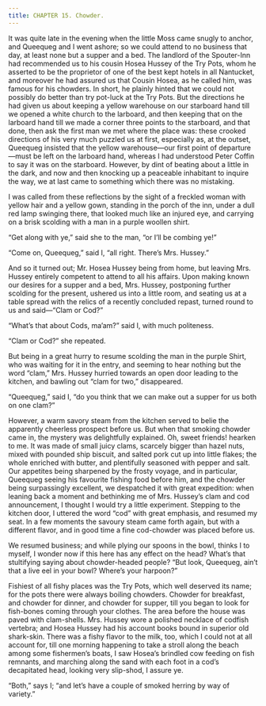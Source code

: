 ```yaml
---
title: CHAPTER 15. Chowder.
---
```


It was quite late in the evening when the little Moss came snugly to anchor, and Queequeg and I went ashore; so we could attend to no business that day, at least none but a supper and a bed. The landlord of the Spouter-Inn had recommended us to his cousin Hosea Hussey of the Try Pots, whom he asserted to be the proprietor of one of the best kept hotels in all Nantucket, and moreover he had assured us that Cousin Hosea, as he called him, was famous for his chowders. In short, he plainly hinted that we could not possibly do better than try pot-luck at the Try Pots. But the directions he had given us about keeping a yellow warehouse on our starboard hand till we opened a white church to the larboard, and then keeping that on the larboard hand till we made a corner three points to the starboard, and that done, then ask the first man we met where the place was: these crooked directions of his very much puzzled us at first, especially as, at the outset, Queequeg insisted that the yellow warehouse—our first point of departure—must be left on the larboard hand, whereas I had understood Peter Coffin to say it was on the starboard. However, by dint of beating about a little in the dark, and now and then knocking up a peaceable inhabitant to inquire the way, we at last came to something which there was no mistaking.

I was called from these reflections by the sight of a freckled woman with yellow hair and a yellow gown, standing in the porch of the inn, under a dull red lamp swinging there, that looked much like an injured eye, and carrying on a brisk scolding with a man in a purple woollen shirt.

“Get along with ye,” said she to the man, “or I’ll be combing ye!”

“Come on, Queequeg,” said I, “all right. There’s Mrs. Hussey.”

And so it turned out; Mr. Hosea Hussey being from home, but leaving Mrs. Hussey entirely competent to attend to all his affairs. Upon making known our desires for a supper and a bed, Mrs. Hussey, postponing further scolding for the present, ushered us into a little room, and seating us at a table spread with the relics of a recently concluded repast, turned round to us and said—“Clam or Cod?”

“What’s that about Cods, ma’am?” said I, with much politeness.

“Clam or Cod?” she repeated.

But being in a great hurry to resume scolding the man in the purple Shirt, who was waiting for it in the entry, and seeming to hear nothing but the word “clam,” Mrs. Hussey hurried towards an open door leading to the kitchen, and bawling out “clam for two,” disappeared.

“Queequeg,” said I, “do you think that we can make out a supper for us both on one clam?”

However, a warm savory steam from the kitchen served to belie the apparently cheerless prospect before us. But when that smoking chowder came in, the mystery was delightfully explained. Oh, sweet friends! hearken to me. It was made of small juicy clams, scarcely bigger than hazel nuts, mixed with pounded ship biscuit, and salted pork cut up into little flakes; the whole enriched with butter, and plentifully seasoned with pepper and salt. Our appetites being sharpened by the frosty voyage, and in particular, Queequeg seeing his favourite fishing food before him, and the chowder being surpassingly excellent, we despatched it with great expedition: when leaning back a moment and bethinking me of Mrs. Hussey’s clam and cod announcement, I thought I would try a little experiment. Stepping to the kitchen door, I uttered the word “cod” with great emphasis, and resumed my seat. In a few moments the savoury steam came forth again, but with a different flavor, and in good time a fine cod-chowder was placed before us.

We resumed business; and while plying our spoons in the bowl, thinks I to myself, I wonder now if this here has any effect on the head? What’s that stultifying saying about chowder-headed people? “But look, Queequeg, ain’t that a live eel in your bowl? Where’s your harpoon?”

Fishiest of all fishy places was the Try Pots, which well deserved its name; for the pots there were always boiling chowders. Chowder for breakfast, and chowder for dinner, and chowder for supper, till you began to look for fish-bones coming through your clothes. The area before the house was paved with clam-shells. Mrs. Hussey wore a polished necklace of codfish vertebra; and Hosea Hussey had his account books bound in superior old shark-skin. There was a fishy flavor to the milk, too, which I could not at all account for, till one morning happening to take a stroll along the beach among some fishermen’s boats, I saw Hosea’s brindled cow feeding on fish remnants, and marching along the sand with each foot in a cod’s decapitated head, looking very slip-shod, I assure ye.

“Both,” says I; “and let’s have a couple of smoked herring by way of variety.”